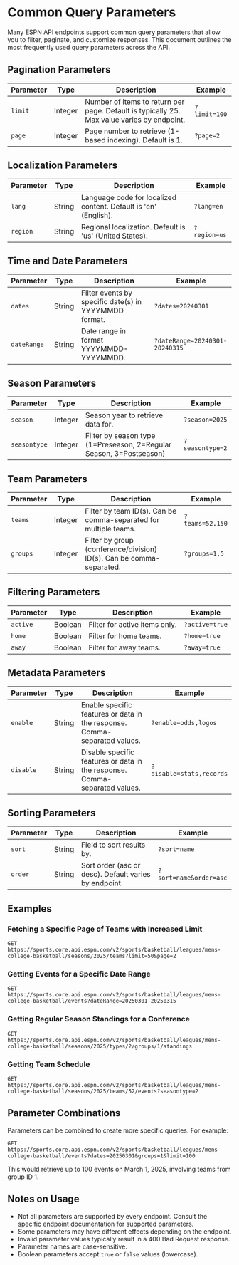 # Common Query Parameters

Many ESPN API endpoints support common query parameters that allow you to filter, paginate, and customize responses. This document outlines the most frequently used query parameters across the API.

## Pagination Parameters

| Parameter | Type | Description | Example |
|-----------|------|-------------|---------|
| `limit` | Integer | Number of items to return per page. Default is typically 25. Max value varies by endpoint. | `?limit=100` |
| `page` | Integer | Page number to retrieve (1-based indexing). Default is 1. | `?page=2` |

## Localization Parameters

| Parameter | Type | Description | Example |
|-----------|------|-------------|---------|
| `lang` | String | Language code for localized content. Default is 'en' (English). | `?lang=en` |
| `region` | String | Regional localization. Default is 'us' (United States). | `?region=us` |

## Time and Date Parameters

| Parameter | Type | Description | Example |
|-----------|------|-------------|---------|
| `dates` | String | Filter events by specific date(s) in YYYYMMDD format. | `?dates=20240301` |
| `dateRange` | String | Date range in format YYYYMMDD-YYYYMMDD. | `?dateRange=20240301-20240315` |

## Season Parameters

| Parameter | Type | Description | Example |
|-----------|------|-------------|---------|
| `season` | Integer | Season year to retrieve data for. | `?season=2025` |
| `seasontype` | Integer | Filter by season type (1=Preseason, 2=Regular Season, 3=Postseason) | `?seasontype=2` |

## Team Parameters

| Parameter | Type | Description | Example |
|-----------|------|-------------|---------|
| `teams` | Integer | Filter by team ID(s). Can be comma-separated for multiple teams. | `?teams=52,150` |
| `groups` | Integer | Filter by group (conference/division) ID(s). Can be comma-separated. | `?groups=1,5` |

## Filtering Parameters

| Parameter | Type | Description | Example |
|-----------|------|-------------|---------|
| `active` | Boolean | Filter for active items only. | `?active=true` |
| `home` | Boolean | Filter for home teams. | `?home=true` |
| `away` | Boolean | Filter for away teams. | `?away=true` |

## Metadata Parameters

| Parameter | Type | Description | Example |
|-----------|------|-------------|---------|
| `enable` | String | Enable specific features or data in the response. Comma-separated values. | `?enable=odds,logos` |
| `disable` | String | Disable specific features or data in the response. Comma-separated values. | `?disable=stats,records` |

## Sorting Parameters

| Parameter | Type | Description | Example |
|-----------|------|-------------|---------|
| `sort` | String | Field to sort results by. | `?sort=name` |
| `order` | String | Sort order (asc or desc). Default varies by endpoint. | `?sort=name&order=asc` |

## Examples

### Fetching a Specific Page of Teams with Increased Limit

```
GET https://sports.core.api.espn.com/v2/sports/basketball/leagues/mens-college-basketball/seasons/2025/teams?limit=50&page=2
```

### Getting Events for a Specific Date Range

```
GET https://sports.core.api.espn.com/v2/sports/basketball/leagues/mens-college-basketball/events?dateRange=20250301-20250315
```

### Getting Regular Season Standings for a Conference

```
GET https://sports.core.api.espn.com/v2/sports/basketball/leagues/mens-college-basketball/seasons/2025/types/2/groups/1/standings
```

### Getting Team Schedule

```
GET https://sports.core.api.espn.com/v2/sports/basketball/leagues/mens-college-basketball/seasons/2025/teams/52/events?seasontype=2
```

## Parameter Combinations

Parameters can be combined to create more specific queries. For example:

```
GET https://sports.core.api.espn.com/v2/sports/basketball/leagues/mens-college-basketball/events?dates=20250301&groups=1&limit=100
```

This would retrieve up to 100 events on March 1, 2025, involving teams from group ID 1.

## Notes on Usage

- Not all parameters are supported by every endpoint. Consult the specific endpoint documentation for supported parameters.
- Some parameters may have different effects depending on the endpoint.
- Invalid parameter values typically result in a 400 Bad Request response.
- Parameter names are case-sensitive.
- Boolean parameters accept `true` or `false` values (lowercase). 